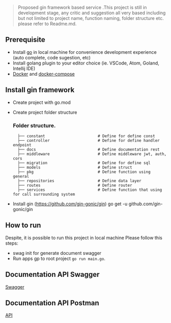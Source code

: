 > Proposed gin framework based service .This project is still in development stage, any critic and suggestion all very based including but not limited to project name, function naming, folder structure etc. please refer to Readme.md.

## Prerequisite

- Install [go](https://golang.org/doc/install) in local machine for convenience development experience (auto complete, code sugestion, etc)
- Install golang plugin to your editor choice (ie. VSCode, Atom, Goland, Intellij IDE)
- [Docker](https://docs.docker.com/install/) and [docker-compose](https://docs.docker.com/compose/)

## Install gin framework

- Create project with go.mod
- Create project folder structure

  ### Folder structure.

        ├── constant                       # Define for define const
        ├── controller                     # Define for define handler endpoint
        ├── docs                           # Define documentation rest
        ├── middleware                     # Define middleware jwt, auth, cors
        ├── migration                      # Define for define sql
        ├── models                         # Define struct
        ├── pkg                            # Define function using general
        ├── repositories                   # Define data layer
        ├── routes                         # Define router
        ├── services                       # Define function that using for call surrounding system

- Install gin (https://github.com/gin-gonic/gin)
  go get -u github.com/gin-gonic/gin

## How to run

Despite, it is possible to run this project in local machine Please follow this steps:

- swag init for generate document swagger
- Run apps gp to root project `go run main.go`.

## Documentation API Swagger

[Swagger](http://localhost:9090/swagger/index.html)

## Documentation API Postman

[API](https://documenter.getpostman.com/view/4324137/2sA3Bt3Vee)
